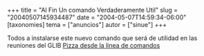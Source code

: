 +++
title = "Al Fin Un comando Verdaderamente Util"
slug = "20040507145934487"
date = "2004-05-07T14:59:34-06:00"
[taxonomies]
tema = ["anuncios"]
autor = ["sinue"]
+++

Todos a instalarse este nuevo comando que será de utilidad en las
reuniones del GLIB [Pizza desde la linea de
comandos](http://www.beigerecords.com/cory/pizza_party/)
